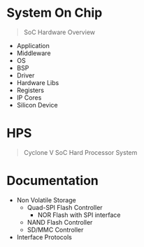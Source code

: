 # System On Chip

> SoC Hardware Overview

- Application
- Middleware
- OS
- BSP
- Driver
- Hardware Libs
- Registers
- IP Cores
- Silicon Device


# HPS

> Cyclone V SoC Hard Processor System

# Documentation

- Non Volatile Storage
  - Quad-SPI Flash Controller
    - NOR Flash with SPI interface
  - NAND Flash Controller
  - SD/MMC Controller
- Interface Protocols